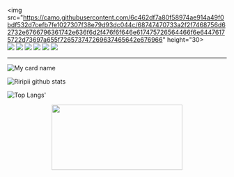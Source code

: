 
<p align="center">

  <img src="https://camo.githubusercontent.com/6c462df7a80f58974ae914a49f0bdf532d7cefb7fe1027307f38e79d93dc044c/68747470733a2f2f7468756d62732e6766796361742e636f6d2f476f6f646e617475726564466f6e64476175722d73697a655f726573747269637465642e676966" height="30>
  <br>
  <img src="https://img.shields.io/badge/-JavaScript-black?style=flat-square&logo=javascript" />
  <img src="https://img.shields.io/badge/-Node.js-black?style=flat-square&logo=Node.js" />
  <img src="https://img.shields.io/badge/-HTML5-black?style=flat-square&logo=html5&logoColor=e34f26" />
  <img src="https://img.shields.io/badge/-CSS3-black?style=flat-square&logo=css3&logoColor=1572b6" />
  <img src="https://img.shields.io/badge/-Git-black?style=flat-square&logo=git" />
  <img src="https://img.shields.io/badge/-GitHub-black?style=flat-square&logo=github" /> <br>
</p>

___

![My card name](https://cardivo.vercel.app/api?name=Ririt%20-FRHN&description=Hi,%20im%2013%20yo%20%F0%9F%91%8B&image=https://avatars.githubusercontent.com/u/85088379?v=4&backgroundColor=%23ecf0f1&instagram=Riripii&linkedin=Riripii&github=FHTEAMID&twitter=Ririt&pattern=leaf&colorPattern=%23eaeaea)

![Riripii github stats](https://github-readme-stats.vercel.app/api?username=Riripii&show_icons=true)

![Top Langs'](https://github-readme-stats.vercel.app/api/top-langs/?username=Riripii&layout=compact)

<p align="center">
   <img width="300" height="150" src="https://camo.githubusercontent.com/db45054d90ef8099ce0235c82592c406dba0adcda421f8a84f162b58bab5d3e0/68747470733a2f2f636f756e742e6765746c6f6c692e636f6d2f6765742f406e6f627579616b693f7468656d653d67656c626f6f72752d68" />
</p>
